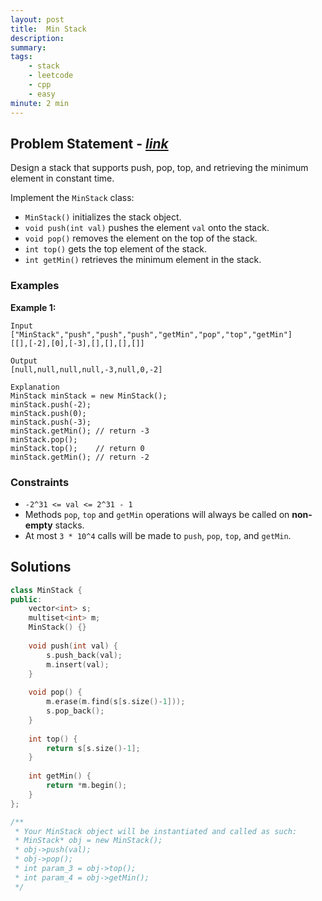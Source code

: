 ```yaml
---
layout: post
title:  Min Stack
description: 
summary: 
tags:
    - stack
    - leetcode
    - cpp
    - easy
minute: 2 min
---
```


## Problem Statement - [*link*](https://leetcode.com/problems/min-stack/)
Design a stack that supports push, pop, top, and retrieving the minimum element in constant time.

Implement the `MinStack` class:

+ `MinStack()` initializes the stack object.
+ `void push(int val)` pushes the element `val` onto the stack.
+ `void pop()` removes the element on the top of the stack.
+ `int top()` gets the top element of the stack.
+ `int getMin()` retrieves the minimum element in the stack.
 
### Examples   
**Example 1:**  
```
Input
["MinStack","push","push","push","getMin","pop","top","getMin"]
[[],[-2],[0],[-3],[],[],[],[]]

Output
[null,null,null,null,-3,null,0,-2]

Explanation
MinStack minStack = new MinStack();
minStack.push(-2);
minStack.push(0);
minStack.push(-3);
minStack.getMin(); // return -3
minStack.pop();
minStack.top();    // return 0
minStack.getMin(); // return -2
```

### Constraints
+ `-2^31 <= val <= 2^31 - 1`
+ Methods `pop`, `top` and `getMin` operations will always be called on **non-empty** stacks.
+ At most `3 * 10^4` calls will be made to `push`, `pop`, `top`, and `getMin`.


## Solutions

```cpp
class MinStack {
public:
    vector<int> s;
    multiset<int> m;
    MinStack() {}
    
    void push(int val) {
        s.push_back(val);
        m.insert(val);
    }
    
    void pop() {
        m.erase(m.find(s[s.size()-1]));
        s.pop_back();
    }
    
    int top() {
        return s[s.size()-1];
    }
    
    int getMin() {
        return *m.begin();
    }
};

/**
 * Your MinStack object will be instantiated and called as such:
 * MinStack* obj = new MinStack();
 * obj->push(val);
 * obj->pop();
 * int param_3 = obj->top();
 * int param_4 = obj->getMin();
 */
```

